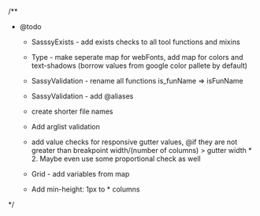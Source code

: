 /**
* @todo

	- SasssyExists - add exists checks to all tool functions and mixins

	- Type - make seperate map for webFonts, add map for colors and text-shadows (borrow values from google color pallete by default)

	- SassyValidation - rename all functions is_funName => isFunName
	- SassyValidation - add @aliases

	- create shorter file names

	- Add arglist validation

	- add value checks for responsive gutter values, @if they are not greater than breakpoint width/(number of columns) > gutter width * 2. Maybe even use some proportional check as well

	- Grid - add variables from map

	- Add min-height: 1px to * columns

*/
